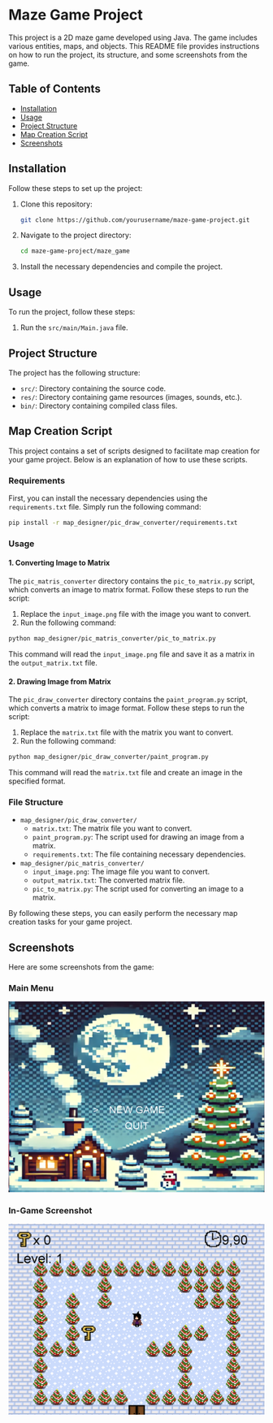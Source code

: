 # Maze Game Project

This project is a 2D maze game developed using Java. The game includes various entities, maps, and objects. This README file provides instructions on how to run the project, its structure, and some screenshots from the game.

## Table of Contents

- [Installation](#installation)
- [Usage](#usage)
- [Project Structure](#project-structure)
- [Map Creation Script](#map-creation-script)
- [Screenshots](#screenshots)

## Installation

Follow these steps to set up the project:

1. Clone this repository:
    ```sh
    git clone https://github.com/yourusername/maze-game-project.git
    ```
2. Navigate to the project directory:
    ```sh
    cd maze-game-project/maze_game
    ```
3. Install the necessary dependencies and compile the project.

## Usage

To run the project, follow these steps:

1. Run the `src/main/Main.java` file.

## Project Structure

The project has the following structure:


- `src/`: Directory containing the source code.
- `res/`: Directory containing game resources (images, sounds, etc.).
- `bin/`: Directory containing compiled class files.

## Map Creation Script

This project contains a set of scripts designed to facilitate map creation for your game project. Below is an explanation of how to use these scripts.

### Requirements

First, you can install the necessary dependencies using the `requirements.txt` file. Simply run the following command:

```sh
pip install -r map_designer/pic_draw_converter/requirements.txt
```

### Usage

#### 1. Converting Image to Matrix

The `pic_matris_converter` directory contains the `pic_to_matrix.py` script, which converts an image to matrix format. Follow these steps to run the script:

1. Replace the `input_image.png` file with the image you want to convert.
2. Run the following command:

```sh
python map_designer/pic_matris_converter/pic_to_matrix.py
```

This command will read the `input_image.png` file and save it as a matrix in the `output_matrix.txt` file.

#### 2. Drawing Image from Matrix

The `pic_draw_converter` directory contains the `paint_program.py` script, which converts a matrix to image format. Follow these steps to run the script:

1. Replace the `matrix.txt` file with the matrix you want to convert.
2. Run the following command:

```sh
python map_designer/pic_draw_converter/paint_program.py
```

This command will read the `matrix.txt` file and create an image in the specified format.

### File Structure

- `map_designer/pic_draw_converter/`
  - `matrix.txt`: The matrix file you want to convert.
  - `paint_program.py`: The script used for drawing an image from a matrix.
  - `requirements.txt`: The file containing necessary dependencies.
- `map_designer/pic_matris_converter/`
  - `input_image.png`: The image file you want to convert.
  - `output_matrix.txt`: The converted matrix file.
  - `pic_to_matrix.py`: The script used for converting an image to a matrix.

By following these steps, you can easily perform the necessary map creation tasks for your game project.

## Screenshots

Here are some screenshots from the game:

### Main Menu
![Main Menu](repo_files/main_menu.png)
### In-Game Screenshot
![In-Game Screenshot](repo_files/in_game.png)
